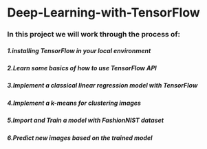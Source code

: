 # Deep-Learning-with-TensorFlow
### In this project we will work through the process of:

##### 1.installing TensorFlow in your local environment
##### 2.Learn some basics of how to use TensorFlow API
##### 3.Implement a classical linear regression model with TensorFlow
##### 4.Implement a k-means for clustering images
##### 5.Import and Train a model with FashionNIST dataset
##### 6.Predict new images based on the trained model
